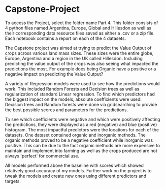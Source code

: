 # Capstone-Project
To access the Project, select the folder name Part 4. This folder consists of 4 python files named Argentina, Europe, Global and Hillesdon as well as their corresponding data resource files saved as either a .csv or a zip file. Each notebook contains a report on each of the 4 datasets.

The Capstone project was aimed at trying to predict the Value Output of crops across various land mass sizes. These sizes were the entire globe, Europe, Argentina and a region in the UK called Hillesdon. Including predicting the value output of the crops was also seeing what impacted the predictions the most. For example does being Organic have a positive or a negative impact on predicting the Value Output?

A variety of Regression models were used to see how the predictions would work. This included Random Forests and Decision trees as well as regularization of standard Linear regression. To find which predictors had the biggest impact on the models, absolute coefficients were used. Decision trees and Random forests were done via gridsearching to provide the best possible scores and parameters for the predictions.

To see which coefficients were negative and which were positively affecting the predictions, they were displayed as a red (negative) and blue (positive) histogram. The most impactful predictors were the locations for each of the datasets. One dataset contained organic and inorganic methods. The organic methods proved to be a negative coefficient while inorganic was positive. This can be due to the fact organic methods are more expensive to maintain and implement into farming as well as the crops produced are not always 'perfect' for commercial use.

All models performed above the baseline with scores  which showed relatively good accuracy of my models. Further work on the project is to tweak the models and create new ones using different predictors and targets.
